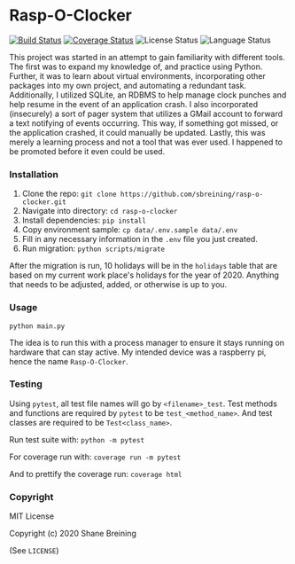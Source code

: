 # Rasp-O-Clocker

[![Build Status](https://img.shields.io/travis/sbreining/rasp-o-clocker?label=Travis%20CI&style=plastic)](https://travis-ci.org/sbreining/rasp-o-clocker)
[![Coverage Status](https://img.shields.io/coveralls/github/sbreining/rasp-o-clocker?label=Coverage&style=plastic)](https://coveralls.io/github/sbreining/rasp-o-clocker?branch=master)
![License Status](https://img.shields.io/github/license/sbreining/rasp-o-clocker?label=License&style=plastic)
![Language Status](https://img.shields.io/github/languages/top/sbreining/rasp-o-clocker?label=Python&style=plastic)

This project was started in an attempt to gain familiarity with different tools.
The first was to expand my knowledge of, and practice using Python. Further, it
was to learn about virtual environments, incorporating other packages into my
own project, and automating a redundant task. Additionally, I utilized SQLite,
an RDBMS to help manage clock punches and help resume in the event of an
application crash. I also incorporated (insecurely) a sort of pager system that
utilizes a GMail account to forward a text notifying of events occurring. This
way, if something got missed, or the application crashed, it could manually be
updated. Lastly, this was merely a learning process and not a tool that was ever
used. I happened to be promoted before it even could be used.


### Installation

1. Clone the repo: `git clone https://github.com/sbreining/rasp-o-clocker.git`
2. Navigate into directory: `cd rasp-o-clocker`
3. Install dependencies: `pip install`
4. Copy environment sample: `cp data/.env.sample data/.env`
5. Fill in any necessary information in the `.env` file you just created.
6. Run migration: `python scripts/migrate`

After the migration is run, 10 holidays will be in the `holidays` table that
are based on my current work place's holidays for the year of 2020. Anything
that needs to be adjusted, added, or otherwise is up to you.

### Usage

`python main.py`

The idea is to run this with a process manager to ensure it stays running on
hardware that can stay active. My intended device was a raspberry pi, hence the
name `Rasp-O-Clocker`.

### Testing

Using `pytest`, all test file names will go by `<filename>_test`. Test methods
and functions are required by `pytest` to be `test_<method_name>`. And test
classes are required to be `Test<class_name>`.

Run test suite with: `python -m pytest`

For coverage run with: `coverage run -m pytest`

And to prettify the coverage run: `coverage html`

### Copyright

MIT License

Copyright (c) 2020 Shane Breining

(See `LICENSE`)